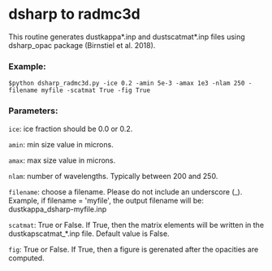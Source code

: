 # dsharp to radmc3d

This routine generates dustkappa*.inp and dustscatmat*.inp files using dsharp_opac package (Birnstiel et al. 2018).

### Example:

```
$python dsharp_radmc3d.py -ice 0.2 -amin 5e-3 -amax 1e3 -nlam 250 -filename myfile -scatmat True -fig True
``` 

### Parameters:
```ice```: ice fraction should be 0.0 or 0.2.

```amin```: min size value in microns.

```amax```: max size value in microns.

```nlam```: number of wavelengths. Typically between 200 and 250.

```filename```: choose a filename. Please do not include an underscore (_). Example, if filename = 'myfile', the output filename will be: dustkappa_dsharp-myfile.inp 

```scatmat```: True or False. If True, then the matrix elements will be written in the dustkapscatmat_*.inp file. Default value is False.

```fig```: True or False. If True, then a figure is gerenated after the opacities are computed.
